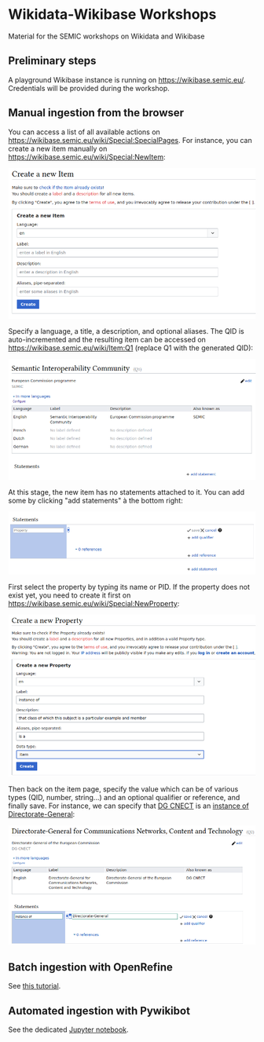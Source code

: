 # Wikidata-Wikibase Workshops

Material for the SEMIC workshops on Wikidata and Wikibase

## Preliminary steps

A playground Wikibase instance is running on <https://wikibase.semic.eu/>. Credentials will be provided during the workshop.

## Manual ingestion from the browser

You can access a list of all available actions on <https://wikibase.semic.eu/wiki/Special:SpecialPages>. For instance, you can create a new item manually on <https://wikibase.semic.eu/wiki/Special:NewItem>:

![New Item](/images/wb_new_item.png)

Specify a language, a title, a description, and optional aliases. The QID is auto-incremented and the resulting item can be accessed on <https://wikibase.semic.eu/wiki/Item:Q1> (replace Q1 with the generated QID):

![Q1](/images/wb_q1.png)

At this stage, the new item has no statements attached to it. You can add some by clicking "add statements" à the bottom right:

![Add statement](/images/wb_add_statement.png)

First select the property by typing its name or PID. If the property does not exist yet, you need to create it first on <https://wikibase.semic.eu/wiki/Special:NewProperty>:

![New Property](/images/wb_new_prop.png)

Then back on the item page, specify the value which can be of various types (QID, number, string...) and an optional qualifier or reference, and finally save.
For instance, we can specify that [DG CNECT](https://wikibase.semic.eu/wiki/Item:Q2) is an [instance of](https://wikibase.semic.eu/wiki/Property:P1) [Directorate-General](https://wikibase.semic.eu/wiki/Item:Q3):

![instance of DG](/images/wb_dg.png)

## Batch ingestion with OpenRefine

See [this tutorial](refine.md).

## Automated ingestion with Pywikibot

See the dedicated [Jupyter notebook](https://colab.research.google.com/github/SEMICeu/Wikibase/blob/main/explore.ipynb).
